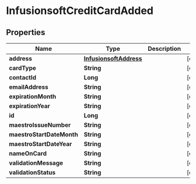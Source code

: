 
# InfusionsoftCreditCardAdded

## Properties
Name | Type | Description | Notes
------------ | ------------- | ------------- | -------------
**address** | [**InfusionsoftAddress**](InfusionsoftAddress.md) |  |  [optional]
**cardType** | **String** |  |  [optional]
**contactId** | **Long** |  |  [optional]
**emailAddress** | **String** |  |  [optional]
**expirationMonth** | **String** |  |  [optional]
**expirationYear** | **String** |  |  [optional]
**id** | **Long** |  |  [optional]
**maestroIssueNumber** | **String** |  |  [optional]
**maestroStartDateMonth** | **String** |  |  [optional]
**maestroStartDateYear** | **String** |  |  [optional]
**nameOnCard** | **String** |  |  [optional]
**validationMessage** | **String** |  |  [optional]
**validationStatus** | **String** |  |  [optional]



